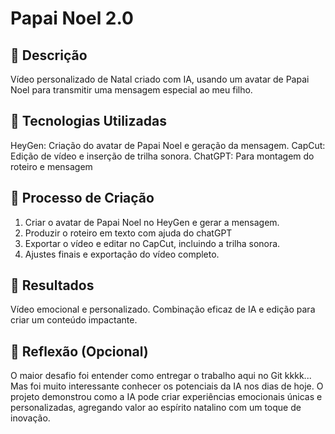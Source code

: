 # Papai Noel 2.0

## 📒 Descrição
Vídeo personalizado de Natal criado com IA, usando um avatar de Papai Noel para transmitir uma mensagem especial ao meu filho.


## 🤖 Tecnologias Utilizadas
HeyGen: Criação do avatar de Papai Noel e geração da mensagem.
CapCut: Edição de vídeo e inserção de trilha sonora.
ChatGPT: Para montagem do roteiro e mensagem

## 🧐 Processo de Criação
1. Criar o avatar de Papai Noel no HeyGen e gerar a mensagem.
2. Produzir o roteiro em texto com ajuda do chatGPT
3. Exportar o vídeo e editar no CapCut, incluindo a trilha sonora.
4. Ajustes finais e exportação do vídeo completo.


## 🚀 Resultados
Vídeo emocional e personalizado.
Combinação eficaz de IA e edição para criar um conteúdo impactante.

## 💭 Reflexão (Opcional)
O maior desafio foi entender como entregar o trabalho aqui no Git kkkk... Mas foi muito interessante conhecer os potenciais da IA nos dias de hoje.
O projeto demonstrou como a IA pode criar experiências emocionais únicas e personalizadas, agregando valor ao espírito natalino com um toque de inovação.

